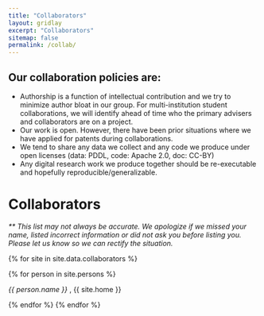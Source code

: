 ```yaml
---
title: "Collaborators"
layout: gridlay
excerpt: "Collaborators"
sitemap: false
permalink: /collab/
---
```


## Our collaboration policies are:

- Authorship is a function of intellectual contribution and we try to minimize 
author bloat in our group. For multi-institution student collaborations, we will 
identify ahead of time who the primary advisers and collaborators are on a 
project.
- Our work is open. However, there have been prior situations where we have 
applied for patents during collaborations.
- We tend to share any data we collect and any code we produce under open 
licenses (data: PDDL, code: Apache 2.0, doc: CC-BY)
- Any digital research work we produce together should be re-executable and hopefully 
reproducible/generalizable.

# Collaborators

<em>** This list may not always be accurate. We apologize if we missed your name, 
listed incorrect information or did not ask you before listing you. Please let us 
know so we can rectify the situation.</em>

{% for site in site.data.collaborators %}

{% for person in site.persons %}

  <em>{{ person.name }} </em>, {{ site.home }}<br />

{% endfor %}
{% endfor %}
